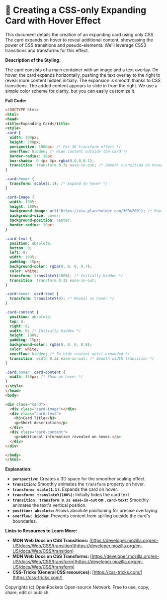 # 🐞 Creating a CSS-only Expanding Card with Hover Effect


This document details the creation of an expanding card using only CSS.  The card expands on hover to reveal additional content, showcasing the power of CSS transitions and pseudo-elements.  We'll leverage CSS3 transitions and transforms for this effect.

**Description of the Styling:**

The card consists of a main container with an image and a text overlay. On hover, the card expands horizontally, pushing the text overlay to the right to reveal more content hidden initially.  The expansion is smooth thanks to CSS transitions. The added content appears to slide in from the right.  We use a simple color scheme for clarity, but you can easily customize it.


**Full Code:**

```html
<!DOCTYPE html>
<html>
<head>
<title>Expanding Card</title>
<style>
.card {
  width: 300px;
  height: 200px;
  perspective: 1000px; /* For 3D transform effect */
  overflow: hidden; /* Hide content outside the card */
  border-radius: 10px;
  box-shadow: 0 4px 8px rgba(0,0,0,0.1);
  transition: transform 0.3s ease-in-out; /* Smooth transition on hover */
}

.card:hover {
  transform: scale(1.1); /* Expand on hover */
}

.card-image {
  width: 100%;
  height: 100%;
  background-image: url("https://via.placeholder.com/300x200"); /* Replace with your image */
  background-size: cover;
  background-position: center;
  border-radius: 10px;
}

.card-text {
  position: absolute;
  bottom: 0;
  left: 0;
  width: 100%;
  padding: 15px;
  background-color: rgba(0, 0, 0, 0.7);
  color: white;
  transform: translateY(100%); /* Initially hidden */
  transition: transform 0.3s ease-in-out;
}

.card:hover .card-text {
  transform: translateY(0); /* Reveal on hover */
}

.card-content {
  position: absolute;
  top: 0;
  right: 0;
  width: 0; /* Initially hidden */
  height: 100%;
  padding: 15px;
  background-color: rgba(0, 0, 0, 0.8);
  color: white;
  overflow: hidden; /* To hide content until expanded */
  transition: width 0.3s ease-in-out; /* Smooth width transition */
}

.card:hover .card-content {
  width: 150px; /* Show on hover */
}
</style>
</head>
<body>

<div class="card">
  <div class="card-image"></div>
  <div class="card-text">
    <h3>Card Title</h3>
    <p>Short description</p>
  </div>
  <div class="card-content">
    <p>Additional information revealed on hover.</p>
  </div>
</div>

</body>
</html>
```

**Explanation:**

* **`perspective`:** Creates a 3D space for the smoother scaling effect.
* **`transition`:** Smoothly animates the `transform` property on hover.
* **`transform: scale(1.1)`:** Expands the card on hover.
* **`transform: translateY(100%)`:** Initially hides the card text.
* **`transition: transform 0.3s ease-in-out` on `.card-text`:**  Smoothly animates the text's vertical position.
* **`position: absolute`:** Allows absolute positioning for precise overlaying.
* **`overflow: hidden`:** Prevents content from spilling outside the card's boundaries.

**Links to Resources to Learn More:**

* **MDN Web Docs on CSS Transitions:** [https://developer.mozilla.org/en-US/docs/Web/CSS/transition](https://developer.mozilla.org/en-US/docs/Web/CSS/transition)
* **MDN Web Docs on CSS Transforms:** [https://developer.mozilla.org/en-US/docs/Web/CSS/transform](https://developer.mozilla.org/en-US/docs/Web/CSS/transform)
* **CSS-Tricks (General CSS resources):** [https://css-tricks.com/](https://css-tricks.com/)


Copyrights (c) OpenRockets Open-source Network. Free to use, copy, share, edit or publish.

